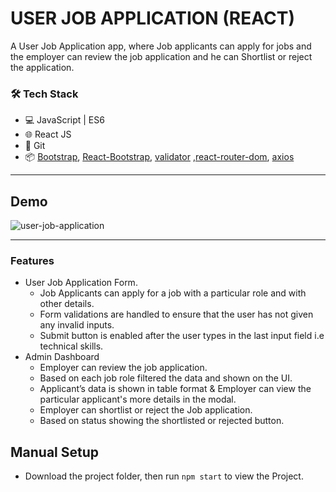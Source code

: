 # USER JOB APPLICATION (REACT)     

A User Job Application app, where Job applicants can apply for jobs and the employer can review the job application and he can Shortlist or reject the application. 

### 🛠️ Tech Stack

- 💻 JavaScript | ES6
- 🌐 React JS
- 🔧 Git 
- 📦 [Bootstrap](https://getbootstrap.com/), [React-Bootstrap](https://react-bootstrap.github.io/), [validator](https://github.com/validatorjs/validator.js) ,[react-router-dom](https://www.npmjs.com/package/react-router-dom), [axios](https://www.npmjs.com/package/axios)
---
## Demo

![user-job-application](https://user-images.githubusercontent.com/93823982/142827539-f2ff469f-d225-4361-87b5-f687a5194613.gif)

---
### Features

- User Job Application Form.
  - Job Applicants can apply for a job with a particular role and with other details.
  - Form validations are handled to ensure that the user has not given any invalid inputs. 
  - Submit button is enabled after the user types in the last input field i.e technical skills.
- Admin Dashboard
  - Employer can review the job application.
  - Based on each job role filtered the data and shown on the UI.
  - Applicant’s data is shown in table format & Employer can view the particular applicant's more details in the modal.
  - Employer can shortlist or reject the Job application.
  - Based on status showing the shortlisted or rejected button.

## Manual Setup
- Download the project folder, then run `npm start` to view the Project.
